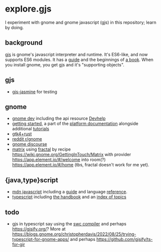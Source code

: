 # explore.gjs

I experiment with gnome and gnome javascript (gjs) in this repository; learn by doing.

## background

[gjs](https://gjs-docs.gnome.org/gjs/) is gnome's javascript interpreter and runtime. It's ES6-like, and now supports ES6 modules.
It has a [guide](https://gjs.guide/guides/) and the beginnings of [a book](https://rmnvgr.gitlab.io/gtk4-gjs-book/). When you install gnome, you get gjs and it's "supporting objects".

## gjs

* [gjs-jasmine](https://github.com/ptomato/jasmine-gjs) for testing

## gnome

* [gnome dev](https://apps.gnome.org/#development) including the api resource [Devhelp](https://apps.gnome.org/Devhelp/)
* [getting started](https://developer.gnome.org/documentation/tutorials/beginners/getting_started.html), a part of the [platform documentation](https://developer.gnome.org/documentation/introduction.html) alongside additional [tutorials](https://developer.gnome.org/documentation/tutorials.html)
* [gtk4+rust](https://gtk-rs.org/gtk4-rs/stable/latest/book/)
* [reddit r/gnome](https://www.reddit.com/r/gnome)
* [gnome discourse](https://discourse.gnome.org/)
* [matrix](https://matrix.org/docs/chat_basics/matrix-for-im/) using [fractal](https://gitlab.gnome.org/World/fractal) by recipe https://wiki.gnome.org/GettingInTouch/Matrix with provider https://app.element.io/#/welcome into room(?) https://app.element.io/#/home (tbs, fractal doesn't work for me yet).


## {java,type}script

* [mdn javascript](https://developer.mozilla.org/en-US/docs/Web/JavaScript) including a [guide](https://developer.mozilla.org/en-US/docs/Web/JavaScript/Guide) and language [reference](https://developer.mozilla.org/en-US/docs/Web/JavaScript/Reference).
* [typescript](https://www.typescriptlang.org/docs/) including [the handbook](https://www.typescriptlang.org/docs/handbook/intro.html) and an [index of topics](https://www.typescriptlang.org/docs/)


## todo

* gjs in typescript say using the [swc compiler](https://swc.rs/) and perhaps https://gjsify.org/? More at https://blogs.gnome.org/christopherdavis/2022/08/25/trying-typescript-for-gnome-apps/ and perhaps https://github.com/gjsify/ts-for-gir



